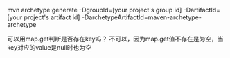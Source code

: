 mvn archetype:generate
  -DgroupId=[your project's group id]
  -DartifactId=[your project's artifact id]
  -DarchetypeArtifactId=maven-archetype-archetype
  
  

 可以用map.get判断是否存在key吗？
 不可以，因为map.get值不存在是为空，当key对应的value是null时也为空
 
 
